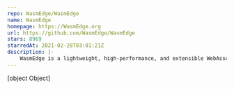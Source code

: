 ```yaml
---
repo: WasmEdge/WasmEdge
name: WasmEdge
homepage: https://WasmEdge.org
url: https://github.com/WasmEdge/WasmEdge
stars: 8969
starredAt: 2021-02-28T03:01:21Z
description: |-
    WasmEdge is a lightweight, high-performance, and extensible WebAssembly runtime for cloud native, edge, and decentralized applications. It powers serverless apps, embedded functions, microservices, smart contracts, and IoT devices.
---
```


[object Object]
